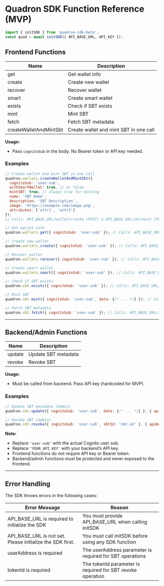 # Quadron SDK Function Reference (MVP)

```js
import { initSDK } from 'quadron-sdk-beta';
const quad = await initSDK({ API_BASE_URL, API_KEY });
```

## Frontend Functions

| Name    | Description                |
|---------|----------------------------|
| get     | Get wallet info            |
| create  | Create new wallet          |
| recover | Recover wallet             |
| smart   | Create smart wallet        |
| exists  | Check if SBT exists        |
| mint    | Mint SBT                   |
| fetch   | Fetch SBT metadata         |
| createWalletAndMintSbt | Create wallet and mint SBT in one call |

**Usage:**
- Pass `cognitoSub` in the body. No Bearer token or API key needed.

### Examples

```js
// Create wallet and mint SBT in one call
quadron.wallets.createWalletAndMintSbt({
  cognitoSub: 'user-sub',
  withSmartWallet: true, // or false
  mintSBT: true, // always true for minting
  name: 'SBT Name',
  description: 'SBT Description',
  image: 'https://example.com/image.png',
  attributes: ['attr1', 'attr2']
});
// Calls: API_BASE_URL/wallet/create (POST) & API_BASE_URL/sbt/mint (POST)

// Get wallet info
quadron.wallets.get({ cognitoSub: 'user-sub' }); // Calls: API_BASE_URL/wallet (POST)

// Create new wallet
quadron.wallets.create({ cognitoSub: 'user-sub' }); // Calls: API_BASE_URL/wallet/create (POST)

// Recover wallet
quadron.wallets.recover({ cognitoSub: 'user-sub' }); // Calls: API_BASE_URL/wallet/recover (POST)

// Create smart wallet
quadron.wallets.smart({ cognitoSub: 'user-sub' }); // Calls: API_BASE_URL/wallet/smart (POST)

// Check if SBT exists
quadron.sbt.exists({ cognitoSub: 'user-sub' }); // Calls: API_BASE_URL/sbt/exists/{userAddress} (GET)

// Mint SBT
quadron.sbt.mint({ cognitoSub: 'user-sub', data: {/* ... */} }); // Calls: API_BASE_URL/sbt/mint (POST)

// Fetch SBT metadata
quadron.sbt.fetch({ cognitoSub: 'user-sub' }); // Calls: API_BASE_URL/sbt/metadata/{tokenId} (GET)
```

---

## Backend/Admin Functions

| Name    | Description                |
|---------|----------------------------|
| update  | Update SBT metadata        |
| revoke  | Revoke SBT                 |

**Usage:**
- Must be called from backend. Pass API key (hardcoded for MVP).

### Examples

```js
// Update SBT metadata (admin)
quadron.sbt.update({ cognitoSub: 'user-sub', data: {/* ... */} }, { apiKey: 'YOUR_API_KEY' }); // Calls: API_BASE_URL/sbt/updateMetadata/{tokenId} (PUT)

// Revoke SBT (admin)
quadron.sbt.revoke({ cognitoSub: 'user-sub', sbtId: 'sbt-id' }, { apiKey: 'YOUR_API_KEY' }); // Calls: API_BASE_URL/sbt/revoke (POST)

```

**Note:**
- Replace `'user-sub'` with the actual Cognito user sub.
- Replace `'YOUR_API_KEY'` with your backend’s API key.
- Frontend functions do not require API key or Bearer token.
- Backend/admin functions must be protected and never exposed to the frontend.

---

## Error Handling

The SDK throws errors in the following cases:

| Error Message                                      | Reason                                                      |
|----------------------------------------------------|-------------------------------------------------------------|
| API_BASE_URL is required to initialize the SDK      | You must provide API_BASE_URL when calling initSDK          |
| API_BASE_URL is not set. Please initialize the SDK first. | You must call initSDK before using any SDK function         |
| userAddress is required                            | The userAddress parameter is required for SBT operations    |
| tokenId is required                                | The tokenId parameter is required for SBT revoke operation  |